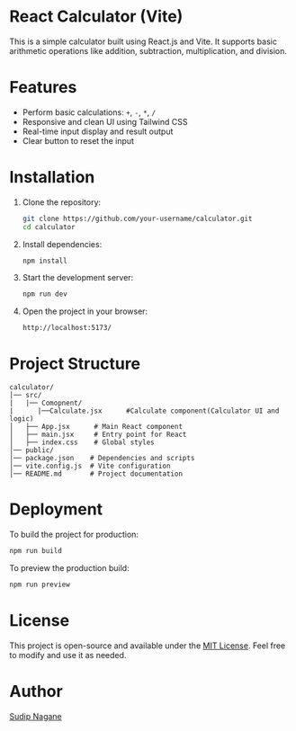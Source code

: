 # React Calculator (Vite)

This is a simple calculator built using React.js and Vite. It supports basic arithmetic operations like addition, subtraction, multiplication, and division.

# Features
- Perform basic calculations: `+`, `-`, `*`, `/`
- Responsive and clean UI using Tailwind CSS
- Real-time input display and result output
- Clear button to reset the input

# Installation

1. Clone the repository:
   ```sh
   git clone https://github.com/your-username/calculator.git
   cd calculator
   ```

2. Install dependencies:
   ```sh
   npm install
   ```

3. Start the development server:
   ```sh
   npm run dev
   ```

4. Open the project in your browser:
   ```
   http://localhost:5173/
   ```

# Project Structure
```
calculator/
│── src/
|   |── Comopnent/
|      |──Calculate.jsx      #Calculate component(Calculator UI and logic)
│   ├── App.jsx      # Main React component 
│   ├── main.jsx     # Entry point for React
│   ├── index.css    # Global styles
│── public/
│── package.json    # Dependencies and scripts
│── vite.config.js  # Vite configuration
│── README.md       # Project documentation
```

# Deployment
To build the project for production:
```sh
npm run build
```

To preview the production build:
```sh
npm run preview
```

# License
This project is open-source and available under the [MIT License](LICENSE). Feel free to modify and use it as needed.

# Author
[Sudip Nagane](https://github.com/sudip1415)

